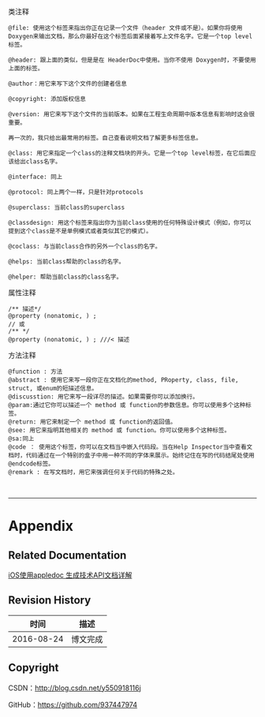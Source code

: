 类注释

```objc
@file: 使用这个标签来指出你正在记录一个文件（header 文件或不是）。如果你将使用Doxygen来输出文档，那么你最好在这个标签后面紧接着写上文件名字。它是一个top level 标签。

@header: 跟上面的类似，但是是在 HeaderDoc中使用。当你不使用 Doxygen时，不要使用上面的标签。

@author：用它来写下这个文件的创建者信息

@copyright: 添加版权信息

@version: 用它来写下这个文件的当前版本。如果在工程生命周期中版本信息有影响时这会很重要。

再一次的，我只给出最常用的标签。自己查看说明文档了解更多标签信息。

@class: 用它来指定一个class的注释文档块的开头。它是一个top level标签，在它后面应该给出class名字。

@interface: 同上

@protocol: 同上两个一样，只是针对protocols

@superclass: 当前class的superclass

@classdesign: 用这个标签来指出你为当前class使用的任何特殊设计模式（例如，你可以提到这个class是不是单例模式或者类似其它的模式）。

@coclass: 与当前class合作的另外一个class的名字。

@helps: 当前class帮助的class的名字。

@helper: 帮助当前class的class名字。
```

属性注释

```objc
/** 描述*/
@property (nonatomic, ) ;
// 或
/** */
@property (nonatomic, ) ; ///< 描述
```

方法注释

```objc
@function : 方法
@abstract : 使用它来写一段你正在文档化的method, PRoperty, class, file, struct, 或enum的短描述信息。
@discusstion: 用它来写一段详尽的描述。如果需要你可以添加换行。
@param:通过它你可以描述一个 method 或 function的参数信息。你可以使用多个这种标签。
@return: 用它来制定一个 method 或 function的返回值。
@see: 用它来指明其他相关的 method 或 function。你可以使用多个这种标签。
@sa:同上
@code ： 使用这个标签，你可以在文档当中嵌入代码段。当在Help Inspector当中查看文档时，代码通过在一个特别的盒子中用一种不同的字体来展示。始终记住在写的代码结尾处使用@endcode标签。
@remark : 在写文档时，用它来强调任何关于代码的特殊之处。
```

&#160;

----------

# Appendix

## Related Documentation

[iOS使用appledoc 生成技术API文档详解](http://www.jianshu.com/p/65f1afdb9445)

## Revision History

| 时间 | 描述 |
| ---- | ---- |
| 2016-08-24 | 博文完成 |

## Copyright

CSDN：http://blog.csdn.net/y550918116j

GitHub：https://github.com/937447974